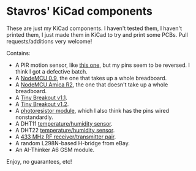 Stavros' KiCad components
=========================

These are just my KiCad components. I haven't tested them, I haven't printed
them, I just made them in KiCad to try and print some PCBs. Pull
requests/additions very welcome!

Contains:
* A PIR motion sensor, like [this one](http://www.learningaboutelectronics.com/images/PIR-motion-sensor-pinout.png),
  but my pins seem to be reversed. I think I got a defective batch.
* A [NodeMCU 0.9](http://www.cnx-software.com/wp-content/uploads/2015/10/NodeMCU_v0.9_Pinout.png),
  the one that takes up a whole breadboard.
* A [NodeMCU Amica R2](http://www.electrodragon.com/product/nodemcu-lua-amica-r2-esp8266-wifi-board/),
  the one that doesn't take up a whole breadboard.
* A [Tiny Breakout v1.1](https://github.com/skorokithakis/tiny-ESP8266-breakout).
* A [Tiny Breakout v1.2](https://github.com/skorokithakis/tiny-ESP8266-breakout).
* A [photoresistor module](http://hobbycomponents.com/sensors/160-photoresistive-light-dependent-resistor-module-ky-018),
  which I also think has the pins wired nonstandardly.
* A DHT11 [temperature/humidity sensor](http://hobbycomponents.com/sensors/84-dht11-arduino-compatible-digital-temperature-humidity-sensor-module).
* A DHT22 [temperature/humidity sensor](https://www.adafruit.com/products/385).
* A [433 MHz RF receiver/transmitter pair](http://tinkersphere.com/wireless-modules-for-raspberry-pi-and-arduino/485-rf-link-transmitter-receiver-module-pair-433mhz-or-315mhz-for-arduino-raspberry-pi-b-b.html).
* A random L298N-based H-bridge from eBay.
* An AI-Thinker A6 GSM module.

Enjoy, no guarantees, etc!
